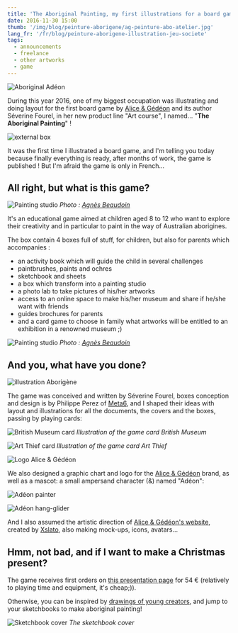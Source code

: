 ```yaml
---
title: 'The Aboriginal Painting, my first illustrations for a board game'
date: 2016-11-30 15:00
thumb: '/img/blog/peinture-aborigene/ag-peinture-abo-atelier.jpg'
lang_fr: '/fr/blog/peinture-aborigene-illustration-jeu-societe'
tags:
  - announcements
  - freelance
  - other artworks
  - game
---
```


![Aboriginal Adéon](/img/blog/peinture-aborigene/ag-peinture-abo-adeon-abo.png)

During this year 2016, one of my biggest occupation was illustrating and doing layout for the first board game by [Alice & Gédéon](http://www.aliceetgedeon.fr) and its author Séverine Fourel, in her new product line "Art course", I named… "**The Aboriginal Painting**" !

![external box](/img/blog/peinture-aborigene/ag-peinture-abo-boite-ext.jpg)

It was the first time I illustrated a board game, and I'm telling you today because finally everything is ready, after months of work, the game is published ! But I'm afraid the game is only in French…

## All right, but what is this game?

![Painting studio](/img/blog/peinture-aborigene/ag-peinture-abo-atelier.jpg)
*Photo : [Agnès Beaudoin](http://www.agnes-beaudoin-photographe.com/)*

It's an educational game aimed at children aged 8 to 12 who want to explore their creativity and in particular to paint in the way of Australian aborigines.

The box contain 4 boxes full of stuff, for children, but also for parents which accompanies :
 - an activity book which will guide the child in several challenges
 - paintbrushes, paints and ochres
 - sketchbook and sheets
 - a box which transform into a painting studio
 - a photo lab to take pictures of his/her artworks
 - access to an online space to make his/her museum and share if he/she want with friends
 - guides brochures for parents
 - and a card game to choose in family what artworks will be entitled to an exhibition in a renowned museum ;)

![Painting studio](/img/blog/peinture-aborigene/ag-peinture-abo-photo-peinture.jpg)
*Photo : [Agnès Beaudoin](http://www.agnes-beaudoin-photographe.com/)*

## And you, what have you done?

![illustration Aborigène](/img/blog/peinture-aborigene/ag-peinture-abo-aborigene.png)

The game was conceived and written by Séverine Fourel, boxes conception and design is by Philippe Perez of [Meta6](http://www.meta6.fr/), and I shaped their ideas with layout and illustrations for all the documents, the covers and the boxes, passing by playing cards:

![British Museum card](/img/blog/peinture-aborigene/ag-peinture-abo-british-museum.jpg)
*Illustration of the game card British Museum*

![Art Thief card](/img/blog/peinture-aborigene/ag-peinture-abo-voleur-d-art.jpg)
*Illustration of the game card Art Thief*

![Logo Alice & Gédéon](/img/blog/peinture-aborigene/logo-ag-vecto.svg)

We also designed a graphic chart and logo for the [Alice & Gédéon](http://www.aliceetgedeon.fr) brand, as well as a mascot: a small ampersand character (&) named "Adéon":

![Adéon painter](/img/blog/peinture-aborigene/ag-peinture-abo-adeon-peintre.png)

![Adéon hang-glider](/img/blog/peinture-aborigene/ag-peinture-abo-adeon-delta.png)

And I also assumed the artistic direction of [Alice & Gédéon's website](http://www.aliceetgedeon.fr), created by [Xslato](http://www.xsalto.com/), also making mock-ups, icons, avatars…

## Hmm, not bad, and if I want to make a Christmas present?

The game receives first orders on [this presentation page](http://www.aliceetgedeon.fr/la-gamme-parcours-d-art.html) for 54 € (relatively to playing time and equipment, it's cheap;)).

Otherwise, you can be inspired by [drawings of young creators](http://www.aliceetgedeon.fr/tous-les-dessins.html), and jump to your sketchbooks to make aboriginal painting!

![Sketchbook cover](/img/blog/peinture-aborigene/ag-peinture-abo-carnet-de-croquis.jpg)
*The sketchbook cover*
